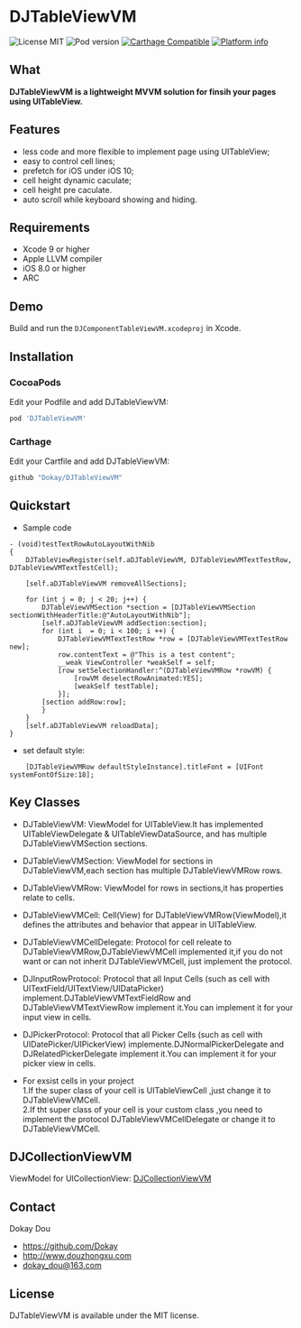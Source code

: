 DJTableViewVM
==========

![License MIT](https://img.shields.io/github/license/mashape/apistatus.svg?maxAge=2592000)
![Pod version](https://img.shields.io/cocoapods/v/DJTableViewVM.svg?style=flat)
[![Carthage Compatible](https://img.shields.io/badge/Carthage-compatible-4BC51D.svg?style=flat)](https://github.com/Carthage/Carthage)
[![Platform info](https://img.shields.io/cocoapods/p/DJTableViewVM.svg?style=flat)](http://cocoadocs.org/docsets/DJTableViewVM)

## What

__DJTableViewVM is a lightweight MVVM solution for finsih your pages using UITableView.__

## Features
* less code and more flexible to implement page using UITableView;
* easy to control cell lines;
* prefetch for iOS under iOS 10;
* cell height dynamic caculate;
* cell height pre caculate.
* auto scroll while keyboard showing and hiding.

## Requirements
* Xcode 9 or higher
* Apple LLVM compiler
* iOS 8.0 or higher
* ARC

## Demo

Build and run the `DJComponentTableViewVM.xcodeproj` in Xcode.


## Installation

###  CocoaPods
Edit your Podfile and add DJTableViewVM:

``` bash
pod 'DJTableViewVM'
```
###  Carthage
Edit your Cartfile and add DJTableViewVM:

``` bash
github "Dokay/DJTableViewVM"
```

## Quickstart
* Sample code
```objc
- (void)testTextRowAutoLayoutWithNib
{
    DJTableViewRegister(self.aDJTableViewVM, DJTableViewVMTextTestRow, DJTableViewVMTextTestCell);

    [self.aDJTableViewVM removeAllSections];

    for (int j = 0; j < 20; j++) {
        DJTableViewVMSection *section = [DJTableViewVMSection sectionWithHeaderTitle:@"AutoLayoutWithNib"];
        [self.aDJTableViewVM addSection:section];
        for (int i  = 0; i < 100; i ++) {
            DJTableViewVMTextTestRow *row = [DJTableViewVMTextTestRow new];
            row.contentText = @"This is a test content";
            __weak ViewController *weakSelf = self;
            [row setSelectionHandler:^(DJTableViewVMRow *rowVM) {
                [rowVM deselectRowAnimated:YES];
                [weakSelf testTable];
            }];
        [section addRow:row];
        }
    }
    [self.aDJTableViewVM reloadData];
}
```
* set default style:
```objc
    [DJTableViewVMRow defaultStyleInstance].titleFont = [UIFont systemFontOfSize:18];
```

##  Key Classes
* DJTableViewVM: ViewModel for UITableView.It has implemented UITableViewDelegate & UITableViewDataSource, and has multiple DJTableViewVMSection sections.
* DJTableViewVMSection: ViewModel for sections in DJTableViewVM,each section has multiple DJTableViewVMRow rows.
* DJTableViewVMRow: ViewModel for rows in sections,it has properties relate to cells.
* DJTableViewVMCell: Cell(View) for DJTableViewVMRow(ViewModel),it defines the attributes and behavior that appear in UITableView.
* DJTableViewVMCellDelegate: Protocol for cell releate to DJTableViewVMRow,DJTableViewVMCell implemented it,if you do not want or can not inherit DJTableViewVMCell, just implement the protocol.
* DJInputRowProtocol: Protocol that all Input Cells (such as cell with UITextField/UITextView/UIDataPicker) implement.DJTableViewVMTextFieldRow and DJTableViewVMTextViewRow implement it.You can implement it for your input view in cells.
* DJPickerProtocol: Protocol that all Picker Cells (such as cell with UIDatePicker/UIPickerView) implemente.DJNormalPickerDelegate and DJRelatedPickerDelegate implement it.You can implement it for your picker view in cells.

* For exsist cells in your project<br />1.If the super class of your cell is UITableViewCell ,just change it to DJTableViewVMCell.<br />2.If tht super class of your cell is your custom class ,you need to implement the protocol DJTableViewVMCellDelegate or change it to DJTableViewVMCell.<br />

## DJCollectionViewVM
    
ViewModel for UICollectionView: [DJCollectionViewVM](http://github.com/Dokay/DJCollectionViewVM)


## Contact

Dokay Dou

- https://github.com/Dokay
- http://www.douzhongxu.com
- dokay_dou@163.com

## License

DJTableViewVM is available under the MIT license.


